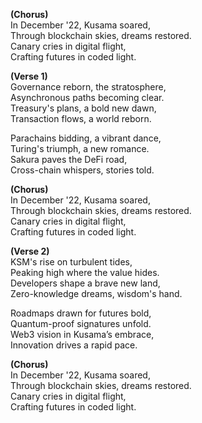 **(Chorus)**\
In December '22, Kusama soared,\
Through blockchain skies, dreams restored.\
Canary cries in digital flight,\
Crafting futures in coded light.

**(Verse 1)**\
Governance reborn, the stratosphere,\
Asynchronous paths becoming clear.\
Treasury's plans, a bold new dawn,\
Transaction flows, a world reborn.

Parachains bidding, a vibrant dance,\
Turing's triumph, a new romance.\
Sakura paves the DeFi road,\
Cross-chain whispers, stories told.

**(Chorus)**\
In December '22, Kusama soared,\
Through blockchain skies, dreams restored.\
Canary cries in digital flight,\
Crafting futures in coded light.

**(Verse 2)**\
KSM's rise on turbulent tides,\
Peaking high where the value hides.\
Developers shape a brave new land,\
Zero-knowledge dreams, wisdom's hand.

Roadmaps drawn for futures bold,\
Quantum-proof signatures unfold.\
Web3 vision in Kusama’s embrace,\
Innovation drives a rapid pace.

**(Chorus)**\
In December '22, Kusama soared,\
Through blockchain skies, dreams restored.\
Canary cries in digital flight,\
Crafting futures in coded light.
